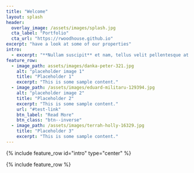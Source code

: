 ```yaml
---
title: "Welcome"
layout: splash
header:
  overlay_image: /assets/images/splash.jpg
  cta_label: "Portfolio"
  cta_url: "https://rwoodhouse.github.io"
excerpt: "have a look at some of our properties"
intro:
  - excerpt: "**Nullam suscipit** et nam, tellus velit pellentesque at malesuada, enim eaque. Quis nulla, netus tempor in diam gravida tincidunt, *proin faucibus* voluptate felis id sollicitudin."
feature_row:
  - image_path: assets/images/danka-peter-321.jpg
    alt: "placeholder image 1"
    title: "Placeholder 1"
    excerpt: "This is some sample content."
  - image_path: /assets/images/eduard-militaru-129394.jpg
    alt: "placeholder image 2"
    title: "Placeholder 2"
    excerpt: "This is some sample content."
    url: "#test-link"
    btn_label: "Read More"
    btn_class: "btn--inverse"
  - image_path: /assets/images/terrah-holly-16329.jpg
    title: "Placeholder 3"
    excerpt: "This is some sample content."
---
```


{% include feature_row id="intro" type="center" %}

{% include feature_row %}
